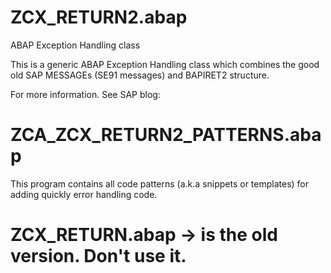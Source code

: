 

# ZCX_RETURN2.abap
ABAP Exception Handling class

This is a generic ABAP Exception Handling class which combines the good old SAP MESSAGEs (SE91 messages) and BAPIRET2 structure.

For more information.
See SAP blog: <todo>
  
# ZCA_ZCX_RETURN2_PATTERNS.abap
This program contains all code patterns (a.k.a snippets or templates) for adding quickly error handling code.

# ZCX_RETURN.abap -> is the old version. Don't use it.
